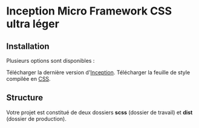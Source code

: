 # Inception Micro Framework CSS ultra léger

## Installation

Plusieurs options sont disponibles :

Télécharger la dernière version d'[Inception](https://github.com/Yuni66/Inception/archive/master.zip).
Télécharger la feuille de style compilée en [CSS](https://raw.githubusercontent.com/Yuni66/Inception/master/dist/inception.min.css).

## Structure

Votre projet est constitué de deux dossiers **scss** (dossier de travail) et **dist** (dossier de production).

